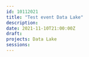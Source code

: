 ```yaml
---
id: 10112021
title: "Test event Data Lake"
description: 
date: 2021-11-10T21:00:00Z
draft: 
projects: Data Lake
sessions:
---
```




